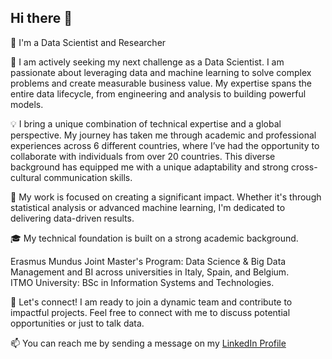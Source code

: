 

## Hi there 👋

<!--
**omymble/omymble** is a ✨ _special_ ✨ repository because its `README.md` (this file) appears on your GitHub profile.

Here are some ideas to get you started:

- 🔭 I’m currently working on ...
- 🌱 I’m currently learning ...
- 👯 I’m looking to collaborate on ...
- 🤔 I’m looking for help with ...
- 💬 Ask me about ...
- 📫 How to reach me: ...
- 😄 Pronouns: ...
- ⚡ Fun fact: ...
-->
🚀 I'm a Data Scientist and Researcher

👀 I am actively seeking my next challenge as a Data Scientist. I am passionate about leveraging data and machine learning to solve complex problems and create measurable business value. My expertise spans the entire data lifecycle, from engineering and analysis to building powerful models.

💡 I bring a unique combination of technical expertise and a global perspective. My journey has taken me through academic and professional experiences across 6 different countries, where I’ve had the opportunity to collaborate with individuals from over 20 countries. This diverse background has equipped me with a unique adaptability and strong cross-cultural communication skills.

🌱 My work is focused on creating a significant impact. Whether it's through statistical analysis or advanced machine learning, I'm dedicated to delivering data-driven results.

🎓 My technical foundation is built on a strong academic background.

Erasmus Mundus Joint Master's Program: Data Science & Big Data Management and BI across universities in Italy, Spain, and Belgium. <br/>ITMO University: BSc in Information Systems and Technologies.

💬 Let's connect!
I am ready to join a dynamic team and contribute to impactful projects. Feel free to connect with me to discuss potential opportunities or just to talk data.

📫 You can reach me by sending a message on my [LinkedIn Profile](linkedin.com/in/arina-gepalova/)
